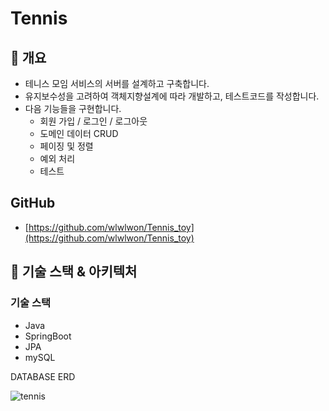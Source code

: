 # Tennis

## 🎾 개요

- 테니스 모임 서비스의 서버를 설계하고 구축합니다.
- 유지보수성을 고려하여 객체지향설계에 따라 개발하고, 테스트코드를 작성합니다.
- 다음 기능들을 구현합니다.
    - 회원 가입 / 로그인 / 로그아웃
    - 도메인 데이터 CRUD
    - 페이징 및 정렬
    - 예외 처리
    - 테스트

## GitHub

- [https://github.com/wlwlwon/Tennis_toy](https://github.com/wlwlwon/Tennis_toy)

## 🎾 기술 스택 & 아키텍처

### 기술 스택

- Java
- SpringBoot
- JPA
- mySQL

DATABASE ERD

![tennis](https://user-images.githubusercontent.com/58178752/189121786-8807307f-07d5-423f-a81f-47e67823207b.png)
